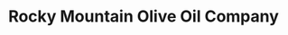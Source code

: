 ---
title: "Rocky Mountain Olive Oil Company"
url: /fort-collins/rocky-mountain-olive-oil-company/
shop: shop
---